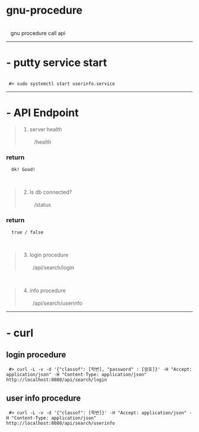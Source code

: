 # gnu-procedure

<br>&nbsp;&nbsp;&nbsp;gnu procedure call api
<br>

---
# - putty service start

```

 #> sudo systemctl start userinfo.service

```

---
# - API Endpoint
 
> 1. server health
> <br><br>&nbsp;&nbsp; /health

### return
```
  Ok! Good!
```

<br>

> 2. Is db connected?
<br><br>&nbsp;&nbsp; /status

### return
```
  true / false
```

<br>

> 3. login procedure
<br><br>&nbsp;&nbsp;/api/search/login

<br>

> 4. info procedure
<br><br>&nbsp;&nbsp;/api/search/userinfo

---
# - curl

## login procedure

```
 #> curl -L -v -d '{"classof": [학번], "password" : [암호]}' -H "Accept: application/json" -H "Content-Type: application/json" http://localhost:8080/api/search/login
```

## user info procedure

```
 #> curl -L -v -d '{"classof": [학번]}' -H "Accept: application/json" -H "Content-Type: application/json" http://localhost:8080/api/search/userinfo
```
